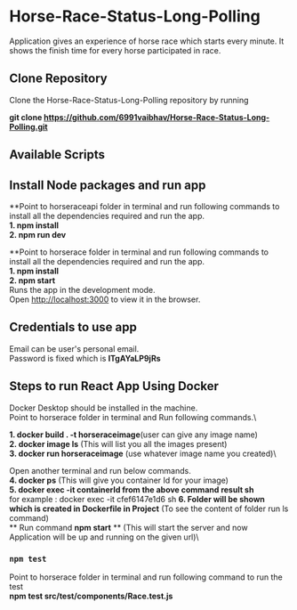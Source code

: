 
# Horse-Race-Status-Long-Polling
Application gives an experience of horse race which starts every minute. It shows the finish time for every horse participated in race.

## Clone Repository
Clone the Horse-Race-Status-Long-Polling repository by running 

**git clone https://github.com/6991vaibhav/Horse-Race-Status-Long-Polling.git**

## Available Scripts
## Install Node packages and run app
**Point to horseraceapi folder in terminal and run following commands to install all the dependencies required and run the app.\
**1. npm install**\
**2. npm run dev**

**Point to horserace folder in terminal and run following commands to install all the dependencies required and run the app.\
**1. npm install**\
**2. npm start**\
Runs the app in the development mode.\
Open [http://localhost:3000](http://localhost:3000) to view it in the browser.

## Credentials to use app
Email can be user's personal email.\
Password is fixed which is **lTgAYaLP9jRs**

## Steps to run React App Using Docker

Docker Desktop should be installed in the machine.\
Point to horserace folder in terminal and Run following commands.\

**1. docker build . -t horseraceimage**(user can give any image name)\
**2. docker image ls** (This will list you all the images present)\
**3. docker run horseraceimage** (use whatever image name you created)\

Open another terminal and run below commands.\
**4. docker ps** (This will give you container Id for your image)\
**5. docker exec -it __containerId from the above command result__ sh**\
for example : docker exec -it cfef6147e1d6 sh
**6. Folder will be shown which is created in Dockerfile in Project** (To see the content of folder run ls command)\
** Run command __npm start__ ** (This will start the server and now Application will be up and running on the given url)\


### `npm test`

 Point to horserace folder in terminal and run following command to run the test\
**npm test src/__test__/components/Race.test.js**
